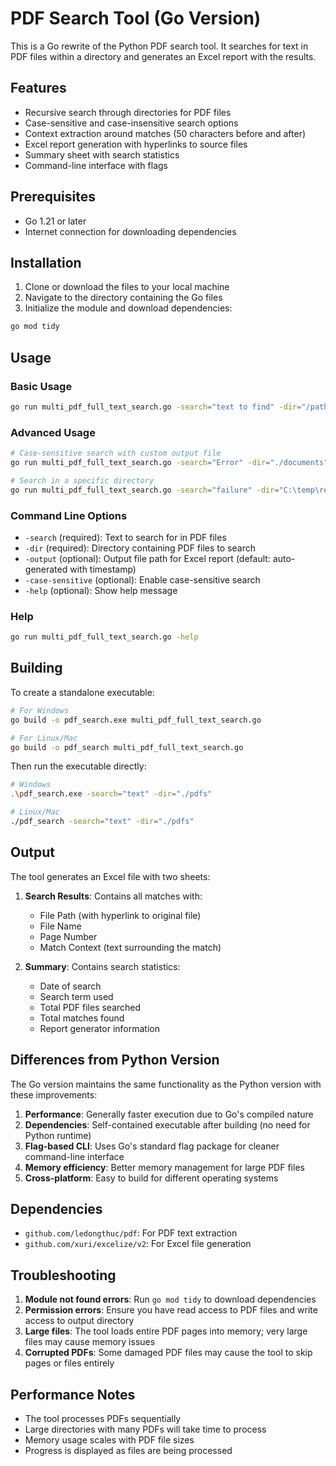 # PDF Search Tool (Go Version)

This is a Go rewrite of the Python PDF search tool. It searches for text in PDF files within a directory and generates an Excel report with the results.

## Features

- Recursive search through directories for PDF files
- Case-sensitive and case-insensitive search options
- Context extraction around matches (50 characters before and after)
- Excel report generation with hyperlinks to source files
- Summary sheet with search statistics
- Command-line interface with flags

## Prerequisites

- Go 1.21 or later
- Internet connection for downloading dependencies

## Installation

1. Clone or download the files to your local machine
2. Navigate to the directory containing the Go files
3. Initialize the module and download dependencies:

```bash
go mod tidy
```

## Usage

### Basic Usage

```bash
go run multi_pdf_full_text_search.go -search="text to find" -dir="/path/to/pdfs"
```

### Advanced Usage

```bash
# Case-sensitive search with custom output file
go run multi_pdf_full_text_search.go -search="Error" -dir="./documents" -case-sensitive -output="my_results.xlsx"

# Search in a specific directory
go run multi_pdf_full_text_search.go -search="failure" -dir="C:\temp\rev1_isos"
```

### Command Line Options

- `-search` (required): Text to search for in PDF files
- `-dir` (required): Directory containing PDF files to search
- `-output` (optional): Output file path for Excel report (default: auto-generated with timestamp)
- `-case-sensitive` (optional): Enable case-sensitive search
- `-help` (optional): Show help message

### Help

```bash
go run multi_pdf_full_text_search.go -help
```

## Building

To create a standalone executable:

```bash
# For Windows
go build -o pdf_search.exe multi_pdf_full_text_search.go

# For Linux/Mac
go build -o pdf_search multi_pdf_full_text_search.go
```

Then run the executable directly:

```bash
# Windows
.\pdf_search.exe -search="text" -dir="./pdfs"

# Linux/Mac
./pdf_search -search="text" -dir="./pdfs"
```

## Output

The tool generates an Excel file with two sheets:

1. **Search Results**: Contains all matches with:
   - File Path (with hyperlink to original file)
   - File Name
   - Page Number
   - Match Context (text surrounding the match)

2. **Summary**: Contains search statistics:
   - Date of search
   - Search term used
   - Total PDF files searched
   - Total matches found
   - Report generator information

## Differences from Python Version

The Go version maintains the same functionality as the Python version with these improvements:

1. **Performance**: Generally faster execution due to Go's compiled nature
2. **Dependencies**: Self-contained executable after building (no need for Python runtime)
3. **Flag-based CLI**: Uses Go's standard flag package for cleaner command-line interface
4. **Memory efficiency**: Better memory management for large PDF files
5. **Cross-platform**: Easy to build for different operating systems

## Dependencies

- `github.com/ledongthuc/pdf`: For PDF text extraction
- `github.com/xuri/excelize/v2`: For Excel file generation

## Troubleshooting

1. **Module not found errors**: Run `go mod tidy` to download dependencies
2. **Permission errors**: Ensure you have read access to PDF files and write access to output directory
3. **Large files**: The tool loads entire PDF pages into memory; very large files may cause memory issues
4. **Corrupted PDFs**: Some damaged PDF files may cause the tool to skip pages or files entirely

## Performance Notes

- The tool processes PDFs sequentially
- Large directories with many PDFs will take time to process
- Memory usage scales with PDF file sizes
- Progress is displayed as files are being processed
